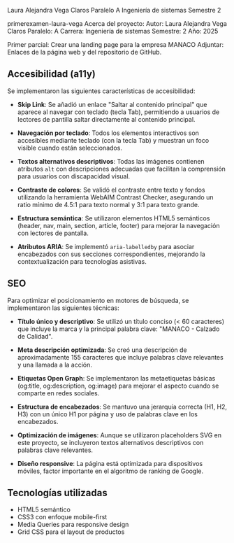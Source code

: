 Laura Alejandra Vega Claros
Paralelo A
Ingeniería de sistemas 
Semestre 2

primerexamen-laura-vega
Acerca del proyecto:
Autor: Laura Alejandra Vega Claros
Paralelo: A
Carrera: Ingeniería de sistemas 
Semestre: 2
Año: 2025

Primer parcial: Crear una landing page para la empresa MANACO
Adjuntar: Enlaces de la página web y del repositorio de GitHub.

## Accesibilidad (a11y)

Se implementaron las siguientes características de accesibilidad:

- **Skip Link**: Se añadió un enlace "Saltar al contenido principal" que aparece al navegar con teclado (tecla Tab), permitiendo a usuarios de lectores de pantilla saltar directamente al contenido principal.

- **Navegación por teclado**: Todos los elementos interactivos son accesibles mediante teclado (con la tecla Tab) y muestran un foco visible cuando están seleccionados.

- **Textos alternativos descriptivos**: Todas las imágenes contienen atributos `alt` con descripciones adecuadas que facilitan la comprensión para usuarios con discapacidad visual.

- **Contraste de colores**: Se validó el contraste entre texto y fondos utilizando la herramienta WebAIM Contrast Checker, asegurando un ratio mínimo de 4.5:1 para texto normal y 3:1 para texto grande.

- **Estructura semántica**: Se utilizaron elementos HTML5 semánticos (header, nav, main, section, article, footer) para mejorar la navegación con lectores de pantalla.

- **Atributos ARIA**: Se implementó `aria-labelledby` para asociar encabezados con sus secciones correspondientes, mejorando la contextualización para tecnologías asistivas.

## SEO

Para optimizar el posicionamiento en motores de búsqueda, se implementaron las siguientes técnicas:

- **Título único y descriptivo**: Se utilizó un título conciso (< 60 caracteres) que incluye la marca y la principal palabra clave: "MANACO - Calzado de Calidad".

- **Meta descripción optimizada**: Se creó una descripción de aproximadamente 155 caracteres que incluye palabras clave relevantes y una llamada a la acción.

- **Etiquetas Open Graph**: Se implementaron las metaetiquetas básicas (og:title, og:description, og:image) para mejorar el aspecto cuando se comparte en redes sociales.

- **Estructura de encabezados**: Se mantuvo una jerarquía correcta (H1, H2, H3) con un único H1 por página y uso de palabras clave en los encabezados.

- **Optimización de imágenes**: Aunque se utilizaron placeholders SVG en este proyecto, se incluyeron textos alternativos descriptivos con palabras clave relevantes.

- **Diseño responsive**: La página está optimizada para dispositivos móviles, factor importante en el algoritmo de ranking de Google.

## Tecnologías utilizadas

- HTML5 semántico
- CSS3 con enfoque mobile-first
- Media Queries para responsive design
- Grid CSS para el layout de productos